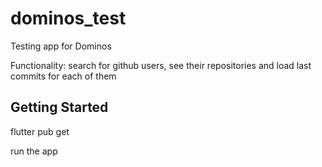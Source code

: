 # dominos_test

Testing app for Dominos

Functionality: search for github users, see their repositories and load last commits for each of them

## Getting Started
flutter pub get

run the app
